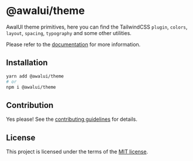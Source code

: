 # @awalui/theme

AwalUI theme primitives, here you can find the TailwindCSS `plugin`, `colors`, `layout`, `spacing`, `typography` and some other utilities.

Please refer to the [documentation](https://awalui.org/theme) for more information.

## Installation

```sh
yarn add @awalui/theme
# or
npm i @awalui/theme
```

## Contribution

Yes please! See the
[contributing guidelines](https://github.com/awalui-org/awalui/blob/master/CONTRIBUTING.md)
for details.

## License

This project is licensed under the terms of the
[MIT license](https://github.com/awalui-org/awalui/blob/master/LICENSE).

